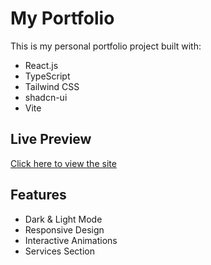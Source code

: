 # My Portfolio

This is my personal portfolio project built with:

- React.js
- TypeScript
- Tailwind CSS
- shadcn-ui
- Vite

## Live Preview
[Click here to view the site](https://anshumala-pandit-portfolio.vercel.app/)

## Features
- Dark & Light Mode
- Responsive Design
- Interactive Animations
- Services Section

